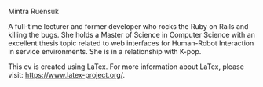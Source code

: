 Mintra Ruensuk

A full-time lecturer and former developer who rocks the Ruby on Rails and killing the bugs. She holds a Master of Science in Computer Science with an excellent thesis topic related to web interfaces for Human-Robot Interaction in service environments. She is in a relationship with K-pop.


This cv is created using LaTex. For more information about LaTex, please visit: https://www.latex-project.org/.


